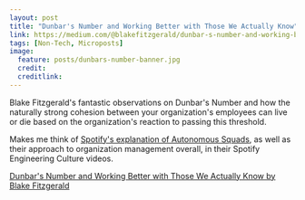 ```yaml
---
layout: post
title: "Dunbar's Number and Working Better with Those We Actually Know"
link: https://medium.com/@blakefitzgerald/dunbar-s-number-and-working-better-with-those-we-actually-know-b8da8ebe6a14
tags: [Non-Tech, Microposts]
image:
  feature: posts/dunbars-number-banner.jpg
  credit:
  creditlink:
---
```


Blake Fitzgerald's fantastic observations on Dunbar's Number and how the naturally
strong cohesion between your organization's employees can live or die based on the
organization's reaction to passing this threshold.

Makes me think of [Spotify's explanation of Autonomous Squads][1], as well as their approach
to organization management overall, in their Spotify Engineering Culture videos.

[Dunbar's Number and Working Better with Those We Actually Know by Blake Fitzgerald][2]

[1]: https://www.youtube.com/watch?v=Mpsn3WaI_4k&t=55
[2]: https://medium.com/@blakefitzgerald/dunbar-s-number-and-working-better-with-those-we-actually-know-b8da8ebe6a14
